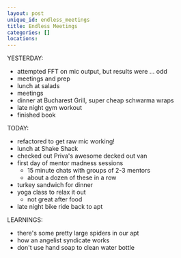 ```yaml
---
layout: post
unique_id: endless_meetings
title: Endless Meetings
categories: []
locations: 
---
```


YESTERDAY:
* attempted FFT on mic output, but results were ... odd
* meetings and prep
* lunch at salads
* meetings
* dinner at Bucharest Grill, super cheap schwarma wraps
* late night gym workout
* finished book

TODAY:
* refactored to get raw mic working!
* lunch at Shake Shack
* checked out Priva's awesome decked out van
* first day of mentor madness sessions
  * 15 minute chats with groups of 2-3 mentors
  * about a dozen of these in a row
* turkey sandwich for dinner
* yoga class to relax it out
  * not great after food
* late night bike ride back to apt

LEARNINGS:
* there's some pretty large spiders in our apt
* how an angelist syndicate works
* don't use hand soap to clean water bottle
